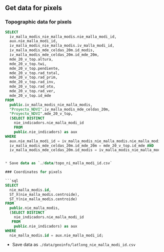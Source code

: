 ## Get data for pixels 

### Topographic data for pixels 

```sql 
SELECT 
  iv_malla_modis_nie_malla_modis.nie_malla_modi_id, 
  aux.nie_malla_modi_id, 
  iv_malla_modis_nie_malla_modis.iv_malla_modi_id, 
  iv_malla_modis_mde_celdas_20m.id_modis, 
  iv_malla_modis_mde_celdas_20m.id_mde_20m, 
  mde_20_v_top.altura, 
  mde_20_v_top.twi, 
  mde_20_v_top.pendiente, 
  mde_20_v_top.rad_total, 
  mde_20_v_top.rad_prim, 
  mde_20_v_top.rad_inv, 
  mde_20_v_top.rad_oto, 
  mde_20_v_top.rad_ver, 
  mde_20_v_top.id_mde
FROM 
  public.iv_malla_modis_nie_malla_modis, 
  "Proyecto_NDVI".iv_malla_modis_mde_celdas_20m, 
  "Proyecto_NDVI".mde_20_v_top,
  (SELECT DISTINCT
  	nie_indicadors.nie_malla_modi_id
  	FROM 
  	public.nie_indicadors) as aux
WHERE 
  aux.nie_malla_modi_id = iv_malla_modis_nie_malla_modis.nie_malla_modi_id AND
  iv_malla_modis_mde_celdas_20m.id_mde_20m = mde_20_v_top.id_mde AND
  iv_malla_modis_mde_celdas_20m.id_modis = iv_malla_modis_nie_malla_modis.iv_malla_modi_id ORDER BY aux.nie_malla_modi_id;


* Save data as `./data/topo_ni_malla_modi_id.csv` 

### Coordinates for pixels 

```sql 
SELECT 
  nie_malla_modis.id, 
  ST_X(nie_malla_modis.centroide), 
  ST_Y(nie_malla_modis.centroide) 
FROM 
  public.nie_malla_modis,
  (SELECT DISTINCT
    nie_indicadors.nie_malla_modi_id
   FROM 
    public.nie_indicadors) as aux
WHERE 
  nie_malla_modis.id = aux.nie_malla_modi_id; 
```

* Save data as `./data/geoinfo/latlong_nie_malla_modi_id.csv` 



